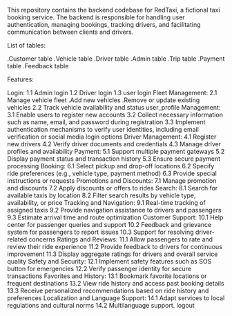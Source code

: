 This repository contains the backend codebase for RedTaxi, a fictional taxi booking service. The backend is responsible for handling user authentication, managing bookings, tracking drivers, and facilitating communication between clients and drivers.

List of tables:

.Customer table
.Vehicle table
.Driver table
.Admin table
.Trip table
.Payment table
.Feedback table

Features:

Login:
1.1 Admin login
1.2 Driver login
1.3 user login
Fleet Management:
2.1 Manage vehicle fleet
.Add new vehicles
.Remove or update existing vehicles
2.2 Track vehicle availability and status
user_profile Management:
3.1 Enable users to register new accounts 
3.2 Collect necessary information such as name, email, and password during registration
3.3 Implement authentication mechanisms to verify user identities, including email verification or social media login options
Driver Management:
4.1 Register new drivers
4.2 Verify driver documents and credentials
4.3 Manage driver profiles and availability
Payment:
5.1 Support multiple payment gateways
5.2 Display payment status and transaction history
5.3 Ensure secure payment processing
Booking:
6.1 Select pickup and drop-off locations
6.2 Specify ride preferences (e.g., vehicle type, payment method)
6.3 Provide special instructions or requests
Promotions and Discounts:
7.1 Manage promotion and discounts
7.2 Apply discounts or offers to rides
Search:
8.1 Search for available taxis by location
8.2 Filter search results by vehicle type, availability, or price
Tracking and Navigation:
9.1 Real-time tracking of assigned taxis
9.2 Provide navigation assistance to drivers and passengers
9.3 Estimate arrival time and route optimization
Customer Support:
10.1 Help center for passenger queries and support
10.2 Feedback and grievance system for passengers to report issues
10.3 Support for resolving driver-related concerns
Ratings and Reviews:
11.1 Allow passengers to rate and review their ride experience
11.2 Provide feedback to drivers for continuous improvement
11.3 Display aggregate ratings for drivers and overall service quality
Safety and Security:
12.1 Implement safety features such as SOS button for emergencies
12.2 Verify passenger identity for secure transactions
Favorites and History:
13.1 Bookmark favorite locations or frequent destinations
13.2 View ride history and access past booking details
13.3 Receive personalized recommendations based on ride history and preferences
Localization and Language Support:
14.1 Adapt services to local regulations and cultural norms
14.2 Multilanguage support.
logout 
